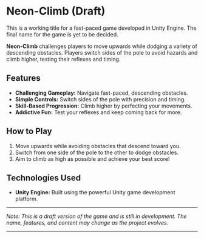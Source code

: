 # Neon-Climb (Draft)

This is a working title for a fast-paced game developed in Unity Engine. The final name for the game is yet to be decided.

**Neon-Climb** challenges players to move upwards while dodging a variety of descending obstacles. Players switch sides of the pole to avoid hazards and climb higher, testing their reflexes and timing.

## Features
- **Challenging Gameplay:** Navigate fast-paced, descending obstacles.
- **Simple Controls:** Switch sides of the pole with precision and timing.
- **Skill-Based Progression:** Climb higher by perfecting your movements.
- **Addictive Fun:** Test your reflexes and keep coming back for more.

## How to Play
1. Move upwards while avoiding obstacles that descend toward you.
2. Switch from one side of the pole to the other to dodge obstacles.
3. Aim to climb as high as possible and achieve your best score!

## Technologies Used
- **Unity Engine:** Built using the powerful Unity game development platform.

---

*Note: This is a draft version of the game and is still in development. The name, features, and content may change as the project evolves.*

---

